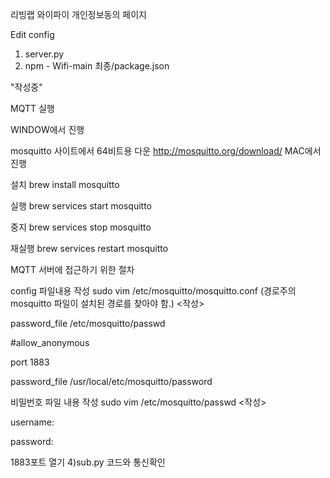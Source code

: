 리빙랩 와이파이 개인정보동의 페이지


Edit config
  1. server.py
  2. npm - Wifi-main 최종/package.json

"작성중"

MQTT 실행

WINDOW에서 진행

mosquitto 사이트에서 64비트용 다운 http://mosquitto.org/download/
MAC에서 진행

설치 brew install mosquitto

실행 brew services start mosquitto

중지 brew services stop mosquitto

재실행 brew services restart mosquitto

MQTT 서버에 접근하기 위한 절차

config 파일내용 작성 sudo vim /etc/mosquitto/mosquitto.conf (경로주의 mosquitto 파일이 설치된 경로를 찾아야 함.)
<작성>

password_file /etc/mosquitto/passwd

#allow_anonymous

port 1883

password_file /usr/local/etc/mosquitto/password

비밀번호 파일 내용 작성 sudo vim /etc/mosquitto/passwd
<작성>

username:

password:

1883포트 열기
4)sub.py 코드와 통신확인
